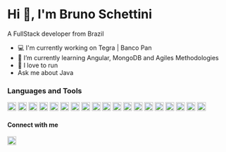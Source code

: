# Hi 👋, I'm Bruno Schettini

A FullStack developer from Brazil
- 💻 I'm currently working on Tegra | Banco Pan
- 🌱 I’m currently learning Angular, MongoDB and Agiles Methodologies
- 🏃 I love to run
- Ask me about Java

### Languages and Tools

<p>
<img height="20" src="https://user-images.githubusercontent.com/2788848/110840074-0cae2c80-8283-11eb-8bcc-78a75e640448.png" alt="html"/>
<img height="20" src="https://user-images.githubusercontent.com/2788848/110840072-0c159600-8283-11eb-97d1-90cba0656cf6.png" alt="css"/>
<img height="20" src="https://user-images.githubusercontent.com/2788848/110840069-0b7cff80-8283-11eb-85a4-2edce4395438.png" alt="javascript"/>
<img height="20" src="https://user-images.githubusercontent.com/2788848/110840083-0ddf5980-8283-11eb-8422-42015f1a7704.png" alt="typescript"/>
<img height="20" src="https://user-images.githubusercontent.com/2788848/110840080-0d46c300-8283-11eb-9168-ae67bb137d49.png" alt="agile"/>
<img height="20" src="https://user-images.githubusercontent.com/2788848/110840076-0cae2c80-8283-11eb-81aa-c98350bb5eb9.png" alt="spring"/>
<img height="20" src="https://user-images.githubusercontent.com/2788848/110840081-0d46c300-8283-11eb-851f-7dbb049c9f16.png" alt="jsf"/>
<img height="20" src="https://user-images.githubusercontent.com/2788848/110840064-0ae46900-8283-11eb-9c06-ab836b847bf2.png" alt="primfaces"/>
<img height="20" src="https://user-images.githubusercontent.com/2788848/110840082-0d46c300-8283-11eb-8b32-dd328eec2c06.png" alt="php"/>
<img height="20" src="https://user-images.githubusercontent.com/2788848/110840066-0ae46900-8283-11eb-9f30-ab1571a7aa1a.png" alt="mysql"/>
<img height="20" src="https://user-images.githubusercontent.com/2788848/110840068-0b7cff80-8283-11eb-8a86-47e09539e6c4.png" alt="postgresql"/>
<img height="20" src="https://user-images.githubusercontent.com/2788848/110840071-0c159600-8283-11eb-8057-ff200bfbeca9.png" alt="oracle"/>
<img height="20" src="https://user-images.githubusercontent.com/2788848/110841181-58ada100-8284-11eb-9141-b4d5f00f4fa4.png" alt="tibco"/>
<img height="20" src="https://user-images.githubusercontent.com/2788848/110841281-77ac3300-8284-11eb-871e-9ae70e4bbbe9.png" alt="java"/>
<img height="20" src="https://user-images.githubusercontent.com/2788848/110841302-7e3aaa80-8284-11eb-9306-8eb346f1f055.png" alt="angular"/>
<img height="20" src="https://user-images.githubusercontent.com/2788848/110841350-898dd600-8284-11eb-8bd5-65afc569e918.png" alt="wordpress"/>
<img height="20" src="https://user-images.githubusercontent.com/2788848/110841390-93afd480-8284-11eb-8f76-ad65a75e42f9.jpg" alt="jira"/>
<img height="20" src="https://user-images.githubusercontent.com/2788848/110841456-a6c2a480-8284-11eb-923f-9579f17b6ec6.png" alt="git"/>
<img height="20" src="https://user-images.githubusercontent.com/2788848/110841465-aa562b80-8284-11eb-8ca0-3fc6d91d200d.png" alt="agile"/>   
<p>

#### Connect with me

<p>
<a href="https://www.linkedin.com/in/brunovschettini/" target="_blank">
<img height="20" src="https://user-images.githubusercontent.com/2788848/110842095-70395980-8285-11eb-9556-383394427de5.jpg" alt="linkedin" title="Bruno Vieira Schettini da Siva"/>
</a>
</p>

